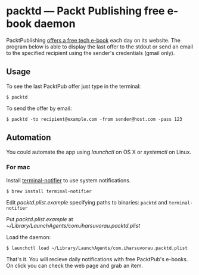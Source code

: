 # packtd — Packt Publishing free e-book daemon 

PacktPublishing [offers a free tech e-book](https://www.packtpub.com/packt/offers/free-learning) each day on its website. The program below is able to display the last offer to the stdout or send an email to the specified recipient using the sender's credentials (gmail only).

## Usage

To see the last PacktPub offer just type in the terminal: 
```
$ packtd
```

To send the offer by email:

```
$ packtd -to recipient@example.com -from sender@host.com -pass 123
```

## Automation

You could automate the app using *launchctl* on OS X or *systemctl* on Linux.

### For mac

Install [terminal-notifier](https://github.com/julienXX/terminal-notifier/blob/master/README.markdown) to use system notifications.
```
$ brew install terminal-notifier
```

Edit *packtd.plist.example* specifying paths to binaries: `packtd` and `terminal-notifier`

Put *packtd.plist.example* at *~/Library/LaunchAgents/com.iharsuvorau.packtd.plist*

Load the daemon:
```
$ launchctl load ~/Library/LaunchAgents/com.iharsuvorau.packtd.plist
```

That's it. You will recieve daily notifications with free PacktPub's e-books. On click you can check the web page and grab an item.